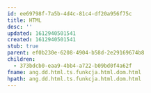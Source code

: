 ```yaml
---
id: ee69798f-7a5b-4d4c-81c4-df20a956f75c
title: HTML
desc: ''
updated: 1612940501541
created: 1612940501541
stub: true
parent: ef0b230e-6208-4904-b58d-2e29169674b8
children:
  - 373bdcb0-eaa9-4bb4-a722-b09bd0f4a62f
fname: ang.dd.html.ts.funkcja.html.dom.html
hpath: ang.dd.html.ts.funkcja.html.dom.html
---
```



